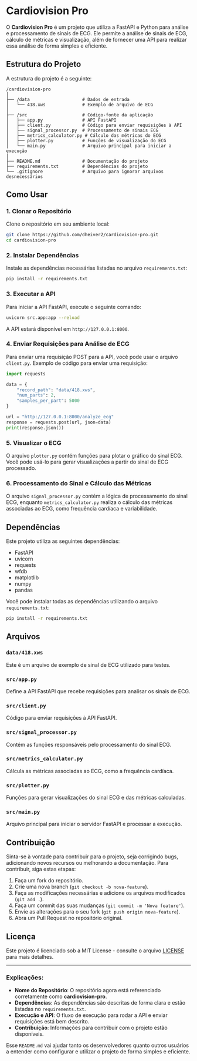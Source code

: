 # Cardiovision Pro

O **Cardiovision Pro** é um projeto que utiliza a FastAPI e Python para análise e processamento de sinais de ECG. Ele permite a análise de sinais de ECG, cálculo de métricas e visualização, além de fornecer uma API para realizar essa análise de forma simples e eficiente.

## Estrutura do Projeto

A estrutura do projeto é a seguinte:

```
/cardiovision-pro
│
├── /data                    # Dados de entrada
│   └── 418.xws              # Exemplo de arquivo de ECG
│
├── /src                     # Código-fonte da aplicação
│   ├── app.py               # API FastAPI
│   ├── client.py            # Código para enviar requisições à API
│   ├── signal_processor.py  # Processamento de sinais ECG
│   ├── metrics_calculator.py # Cálculo das métricas do ECG
│   ├── plotter.py           # Funções de visualização do ECG
│   └── main.py              # Arquivo principal para iniciar a execução
│
├── README.md                # Documentação do projeto
├── requirements.txt         # Dependências do projeto
└── .gitignore               # Arquivo para ignorar arquivos desnecessários
```

## Como Usar

### 1. Clonar o Repositório

Clone o repositório em seu ambiente local:

```bash
git clone https://github.com/dheiver2/cardiovision-pro.git
cd cardiovision-pro
```

### 2. Instalar Dependências

Instale as dependências necessárias listadas no arquivo `requirements.txt`:

```bash
pip install -r requirements.txt
```

### 3. Executar a API

Para iniciar a API FastAPI, execute o seguinte comando:

```bash
uvicorn src.app:app --reload
```

A API estará disponível em `http://127.0.0.1:8000`.

### 4. Enviar Requisições para Análise de ECG

Para enviar uma requisição POST para a API, você pode usar o arquivo `client.py`. Exemplo de código para enviar uma requisição:

```python
import requests

data = {
    "record_path": "data/418.xws",
    "num_parts": 2,
    "samples_per_part": 5000
}

url = "http://127.0.0.1:8000/analyze_ecg"
response = requests.post(url, json=data)
print(response.json())
```

### 5. Visualizar o ECG

O arquivo `plotter.py` contém funções para plotar o gráfico do sinal ECG. Você pode usá-lo para gerar visualizações a partir do sinal de ECG processado.

### 6. Processamento do Sinal e Cálculo das Métricas

O arquivo `signal_processor.py` contém a lógica de processamento do sinal ECG, enquanto `metrics_calculator.py` realiza o cálculo das métricas associadas ao ECG, como frequência cardíaca e variabilidade.

## Dependências

Este projeto utiliza as seguintes dependências:

- FastAPI
- uvicorn
- requests
- wfdb
- matplotlib
- numpy
- pandas

Você pode instalar todas as dependências utilizando o arquivo `requirements.txt`:

```bash
pip install -r requirements.txt
```

## Arquivos

### `data/418.xws`

Este é um arquivo de exemplo de sinal de ECG utilizado para testes.

### `src/app.py`

Define a API FastAPI que recebe requisições para analisar os sinais de ECG.

### `src/client.py`

Código para enviar requisições à API FastAPI.

### `src/signal_processor.py`

Contém as funções responsáveis pelo processamento do sinal ECG.

### `src/metrics_calculator.py`

Cálcula as métricas associadas ao ECG, como a frequência cardíaca.

### `src/plotter.py`

Funções para gerar visualizações do sinal ECG e das métricas calculadas.

### `src/main.py`

Arquivo principal para iniciar o servidor FastAPI e processar a execução.

## Contribuição

Sinta-se à vontade para contribuir para o projeto, seja corrigindo bugs, adicionando novos recursos ou melhorando a documentação. Para contribuir, siga estas etapas:

1. Faça um fork do repositório.
2. Crie uma nova branch (`git checkout -b nova-feature`).
3. Faça as modificações necessárias e adicione os arquivos modificados (`git add .`).
4. Faça um commit das suas mudanças (`git commit -m 'Nova feature'`).
5. Envie as alterações para o seu fork (`git push origin nova-feature`).
6. Abra um Pull Request no repositório original.

## Licença

Este projeto é licenciado sob a MIT License - consulte o arquivo [LICENSE](LICENSE) para mais detalhes.

---

### Explicações:

- **Nome do Repositório**: O repositório agora está referenciado corretamente como **cardiovision-pro**.
- **Dependências**: As dependências são descritas de forma clara e estão listadas no `requirements.txt`.
- **Execução e API**: O fluxo de execução para rodar a API e enviar requisições está bem descrito.
- **Contribuição**: Informações para contribuir com o projeto estão disponíveis.

Esse `README.md` vai ajudar tanto os desenvolvedores quanto outros usuários a entender como configurar e utilizar o projeto de forma simples e eficiente.
